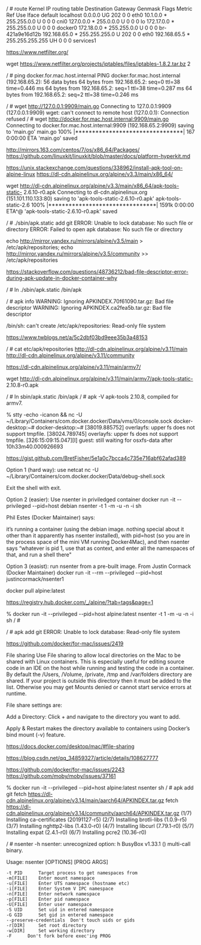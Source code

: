 / # route
Kernel IP routing table
Destination     Gateway         Genmask         Flags Metric Ref    Use Iface
default         localhost       0.0.0.0         UG    202    0        0 eth0
10.1.0.0        *               255.255.0.0     U     0      0        0 cni0
127.0.0.0       *               255.0.0.0       U     0      0        0 lo
172.17.0.0      *               255.255.0.0     U     0      0        0 docker0
172.18.0.0      *               255.255.0.0     U     0      0        0 br-421a9e16d12b
192.168.65.0    *               255.255.255.0   U     202    0        0 eth0
192.168.65.5    *               255.255.255.255 UH    0      0        0 services1

https://www.netfilter.org/

wget https://www.netfilter.org/projects/iptables/files/iptables-1.8.2.tar.bz
2

/ # ping docker.for.mac.host.internal
PING docker.for.mac.host.internal (192.168.65.2): 56 data bytes
64 bytes from 192.168.65.2: seq=0 ttl=38 time=0.446 ms
64 bytes from 192.168.65.2: seq=1 ttl=38 time=0.287 ms
64 bytes from 192.168.65.2: seq=2 ttl=38 time=0.246 ms


/ # wget http://127.0.0.1:9909/main.go
Connecting to 127.0.0.1:9909 (127.0.0.1:9909)
wget: can't connect to remote host (127.0.0.1): Connection refused
/ # wget http://docker.for.mac.host.internal:9909/main.go
Connecting to docker.for.mac.host.internal:9909 (192.168.65.2:9909)
saving to 'main.go'
main.go              100% |********************************|   167  0:00:00 ETA
'main.go' saved


http://mirrors.163.com/centos/7/os/x86_64/Packages/
https://github.com/linuxkit/linuxkit/blob/master/docs/platform-hyperkit.md


https://unix.stackexchange.com/questions/338962/install-apk-tool-on-alpine-linux
https://dl-cdn.alpinelinux.org/alpine/v3.3/main/x86_64/

 wget http://dl-cdn.alpinelinux.org/alpine/v3.3/main/x86_64/apk-tools-static-
2.6.10-r0.apk
Connecting to dl-cdn.alpinelinux.org (151.101.110.133:80)
saving to 'apk-tools-static-2.6.10-r0.apk'
apk-tools-static-2.6 100% |********************************| 1591k  0:00:00 ETA^@
'apk-tools-static-2.6.10-r0.apk' saved


/ # ./sbin/apk.static add git
ERROR: Unable to lock database: No such file or directory
ERROR: Failed to open apk database: No such file or directory


echo http://mirror.yandex.ru/mirrors/alpine/v3.5/main > /etc/apk/repositories; 
echo http://mirror.yandex.ru/mirrors/alpine/v3.5/community >> /etc/apk/repositories

https://stackoverflow.com/questions/48736212/bad-file-descriptor-error-during-apk-update-in-docker-container-why


/ # ln ./sbin/apk.static /bin/apk

/ # apk info
WARNING: Ignoring APKINDEX.70f61090.tar.gz: Bad file descriptor
WARNING: Ignoring APKINDEX.ca2fea5b.tar.gz: Bad file descriptor

/bin/sh: can't create /etc/apk/repositories: Read-only file system

https://www.twblogs.net/a/5c2dbf03bd9eee35b3a48153


/ # cat etc/apk/repositories
http://dl-cdn.alpinelinux.org/alpine/v3.11/main
http://dl-cdn.alpinelinux.org/alpine/v3.11/community



https://dl-cdn.alpinelinux.org/alpine/v3.11/main/armv7/

wget http://dl-cdn.alpinelinux.org/alpine/v3.11/main/armv7/apk-tools-static-
2.10.8-r0.apk


/ # ln sbin/apk.static /bin/apk
/ # apk -V
apk-tools 2.10.8, compiled for armv7.

 % stty -echo -icanon && nc -U ~/Library/Containers/com.docker.docker/Data/vms/0/console.sock
docker-desktop:~#
docker-desktop:~# [38019.885752] overlayfs: upper fs does not support tmpfile.
[38024.789745] overlayfs: upper fs does not support tmpfile.
[326:15:09:15.047][I] guest: still waiting for osxfs-data after 10h33m40.000926693


https://gist.github.com/BretFisher/5e1a0c7bcca4c735e716abf62afad389


Option 1 (hard way): use netcat
nc -U ~/Library/Containers/com.docker.docker/Data/debug-shell.sock

Exit the shell with exit.

Option 2 (easier): Use nsenter in priviledged container
docker run -it --privileged --pid=host debian nsenter -t 1 -m -u -n -i sh

Phil Estes (Docker Maintainer) says:

it’s running a container (using the debian image. nothing special about it other than it apparently has nsenter installed), with pid=host (so you are in the process space of the mini VM running Docker4Mac), and then nsenter says “whatever is pid 1, use that as context, and enter all the namespaces of that, and run a shell there"

Option 3 (easist): run nsenter from a pre-built image. From Justin Cormack (Docker Maintainer)
docker run -it --rm --privileged --pid=host justincormack/nsenter1



docker pull alpine:latest

https://registry.hub.docker.com/_/alpine/?tab=tags&page=1

% docker run -it --privileged --pid=host alpine:latest nsenter -t 1 -m -u -n -i sh
/ #


/ # apk add git
ERROR: Unable to lock database: Read-only file system

https://github.com/docker/for-mac/issues/2419



File sharing
Use File sharing to allow local directories on the Mac to be shared with Linux containers. This is especially useful for editing source code in an IDE on the host while running and testing the code in a container. By default the /Users, /Volume, /private, /tmp and /var/folders directory are shared. If your project is outside this directory then it must be added to the list. Otherwise you may get Mounts denied or cannot start service errors at runtime.

File share settings are:

Add a Directory: Click + and navigate to the directory you want to add.

Apply & Restart makes the directory available to containers using Docker’s bind mount (-v) feature.

https://docs.docker.com/desktop/mac/#file-sharing

https://blog.csdn.net/qq_34859327/article/details/108627777

https://github.com/docker/for-mac/issues/2243
https://github.com/moby/moby/issues/37161


 % docker run -it --privileged --pid=host alpine:latest nsenter sh
/ # apk add git
fetch https://dl-cdn.alpinelinux.org/alpine/v3.14/main/aarch64/APKINDEX.tar.gz
fetch https://dl-cdn.alpinelinux.org/alpine/v3.14/community/aarch64/APKINDEX.tar.gz
(1/7) Installing ca-certificates (20191127-r5)
(2/7) Installing brotli-libs (1.0.9-r5)
(3/7) Installing nghttp2-libs (1.43.0-r0)
(4/7) Installing libcurl (7.79.1-r0)
(5/7) Installing expat (2.4.1-r0)
(6/7) Installing pcre2 (10.36-r0)


/ # nsenter -h
nsenter: unrecognized option: h
BusyBox v1.33.1 () multi-call binary.

Usage: nsenter [OPTIONS] [PROG ARGS]

	-t PID		Target process to get namespaces from
	-m[FILE]	Enter mount namespace
	-u[FILE]	Enter UTS namespace (hostname etc)
	-i[FILE]	Enter System V IPC namespace
	-n[FILE]	Enter network namespace
	-p[FILE]	Enter pid namespace
	-U[FILE]	Enter user namespace
	-S UID		Set uid in entered namespace
	-G GID		Set gid in entered namespace
	--preserve-credentials	Don't touch uids or gids
	-r[DIR]		Set root directory
	-w[DIR]		Set working directory
	-F		Don't fork before exec'ing PROG
